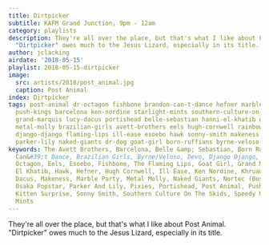 ```yaml
---
title: Dirtpicker
subtitle: KAFM Grand Junction, 9pm - 12am
category: playlists
description: They're all over the place, but that's what I like about Post Animal.
  "Dirtpicker" owes much to the Jesus Lizard, especially in its title.
author: jclacking
airdate: '2018-05-15'
playlist: 2018-05-15-dirtpicker
image:
  src: artists/2018/post_animal.jpg
  caption: Post Animal
index: Dirtpicker
tags: post-animal dr-octagon fishbone brandon-can-t-dance hefner marble-party devo
  push-kings barcelona ken-nordine starlight-mints southern-culture-on-skids nortec-bostich-fussible
  grand-marquis lucy-dacus portishead belle-sebastian hanni-el-khatib osaka-popstar
  metal-molly brazilian-girls avett-brothers eels hugh-cornwell rainbow-kitten-surprise
  django-django flaming-lips ill-ease esoebo hawk sonny-smith makeness pixies speedy-ortiz
  parker-lily naked-giants dr-dog goat-girl born-ruffians byrne-veloso khruangbin
keywords: The Avett Brothers, Barcelona, Belle &amp; Sebastian, Born Ruffians, Brandon
  Can&#39;t Dance, Brazilian Girls, Byrne/Veloso, Devo, Django Django, Dr. Dog, Dr.
  Octagon, Eels, Esoebo, Fishbone, The Flaming Lips, Goat Girl, Grand Marquis, Hanni
  El Khatib, Hawk, Hefner, Hugh Cornwell, Ill Ease, Ken Nordine, Khruangbin, Lucy
  Dacus, Makeness, Marble Party, Metal Molly, Naked Giants, Nortec (Bostich+Fussible),
  Osaka Popstar, Parker And Lily, Pixies, Portishead, Post Animal, Push Kings, Rainbow
  Kitten Surprise, Sonny Smith, Southern Culture On The Skids, Speedy Ortiz, The Starlight
  Mints
---
```

They're all over the place, but that's what I like about Post Animal. "Dirtpicker" owes much to the Jesus Lizard, especially in its title.
